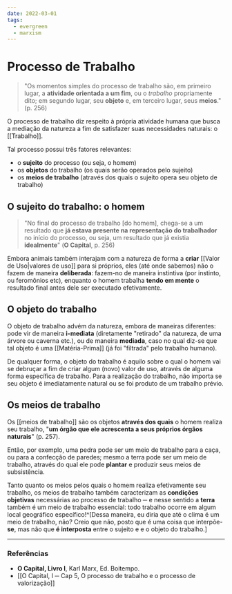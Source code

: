 ```yaml
---
date: 2022-03-01
tags:
  - evergreen
  - marxism
---
```

# Processo de Trabalho
> "Os momentos simples do processo de trabalho são, em primeiro lugar, a **atividade orientada a um fim**, ou o *trabalho* propriamente dito; em segundo lugar, seu **objeto** e, em terceiro lugar, seus **meios**." (p. 256)

O processo de trabalho diz respeito à própria atividade humana que busca a mediação da natureza a fim de satisfazer suas necessidades naturais: o [[Trabalho]]. 

Tal processo possui três fatores relevantes:
* o **sujeito** do processo (ou seja, o homem)
* os **objetos** do trabalho (os quais serão operados pelo sujeito)
* os **meios de trabalho** (através dos quais o sujeito opera seu objeto de trabalho)

## O sujeito do trabalho: o homem
> "No final do processo de trabalho [do homem], chega-se a um resultado que **já estava presente na representação do trabalhador** no início do processo, ou seja, um resultado que já existia **idealmente**" 
> (**O Capital**, p. 256)

Embora animais também interajam com a natureza de forma a **criar** [[Valor de Uso|valores de uso]] para si próprios, eles (até onde sabemos) não o fazem de maneira **deliberada**: fazem-no de maneira instintiva (por instinto, ou feromônios etc), enquanto o homem trabalha **tendo em mente** o resultado final antes dele ser executado efetivamente.

## O objeto do trabalho
O objeto de trabalho advém da natureza, embora de maneiras diferentes: pode vir de maneira **i-mediata** (diretamente "retirado" da natureza, de uma árvore ou caverna etc.), ou de maneira **mediada**, caso no qual diz-se que tal objeto é uma [[Matéria-Prima]] (já foi "filtrada" pelo trabalho humano). 

De qualquer forma, o objeto do trabalho é aquilo sobre o qual o homem vai se debruçar a fim de criar algum (novo) valor de uso, através de alguma forma específica de trabalho. Para a realização do trabalho, não importa se seu objeto é imediatamente natural ou se foi produto de um trabalho prévio.

## Os meios de trabalho
Os [[meios de trabalho]] são os objetos **através dos quais** o homem realiza seu trabalho, "**um órgão que ele acrescenta a seus próprios órgãos naturais**" (p. 257). 

Então, por exemplo, uma pedra pode ser um meio de trabalho para a caça, ou para a confecção de paredes; mesmo a terra pode ser um meio de trabalho, através do qual ele pode **plantar** e produzir seus meios de subsistência. 

Tanto quanto os meios pelos quais o homem realiza efetivamente seu trabalho, os meios de trabalho também caracterizam as **condições objetivas** necessárias ao processo de trabalho ─ e nesse sentido a **terra** também é um meio de trabalho essencial: todo trabalho ocorre em algum local geográfico específico!^[Dessa maneira, eu diria que até o clima é um meio de trabalho, não? Creio que não, posto que é uma coisa que interpõe-**se**, mas não que **é interposta** entre o sujeito e e o objeto do trabalho.]

---
### Referências
- **O Capital, Livro I**, Karl Marx, Ed. Boitempo.
- [[O Capital, I ─ Cap 5, O processo de trabalho e o processo de valorização]]